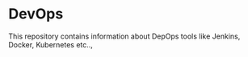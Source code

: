 # DevOps
This repository contains information about DepOps tools like Jenkins, Docker, Kubernetes etc..,
